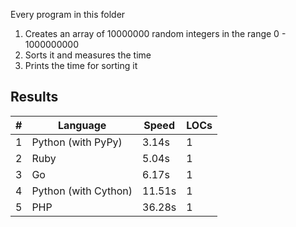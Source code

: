 Every program in this folder

1. Creates an array of 10000000 random integers in the range 0 - 1000000000
2. Sorts it and measures the time
3. Prints the time for sorting it

## Results

| #   | Language             | Speed  | LOCs |
| --- | -------------------- | ------ | ---- |
| 1   | Python (with PyPy)   | 3.14s  | 1    |
| 2   | Ruby                 | 5.04s  | 1    |
| 3   | Go                   | 6.17s  | 1    |
| 4   | Python (with Cython) | 11.51s | 1    |
| 5   | PHP                  | 36.28s | 1    |